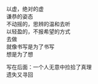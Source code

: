 <p class="has-line-data" data-line-start="2" data-line-end="9">以虚，绝对的虚<br>
谦恭的姿态<br>
不动摇的，思辨的温和去听<br>
以轻盈的，不报希望的方式<br>
去做<br>
就像书写是为了书写<br>
想是为了想</p>
<p class="has-line-data" data-line-start="10" data-line-end="13">写在后面：一个人无意中捡拾了真理<br>
遗失又寻回<br>
